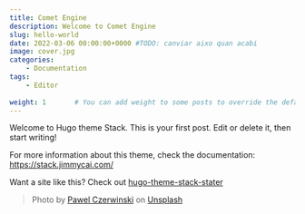 ```yaml
---
title: Comet Engine
description: Welcome to Comet Engine
slug: hello-world
date: 2022-03-06 00:00:00+0000 #TODO: canviar aixo quan acabi
image: cover.jpg
categories:
    - Documentation
tags:
    - Editor
    
weight: 1       # You can add weight to some posts to override the default sorting (date descending)
---
```


Welcome to Hugo theme Stack. This is your first post. Edit or delete it, then start writing!

For more information about this theme, check the documentation: https://stack.jimmycai.com/

Want a site like this? Check out [hugo-theme-stack-stater](https://github.com/CaiJimmy/hugo-theme-stack-starter)

> Photo by [Pawel Czerwinski](https://unsplash.com/@pawel_czerwinski) on [Unsplash](https://unsplash.com/)